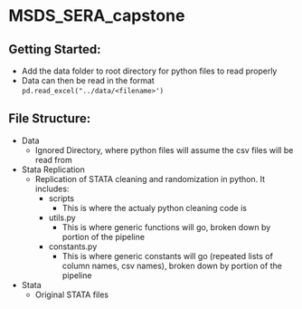 # MSDS_SERA_capstone

## Getting Started:

- Add the data folder to root directory for python files to read properly
- Data can then be read in the format `pd.read_excel("../data/<filename>')`

## File Structure:

- Data
  - Ignored Directory, where python files will assume the csv files will be read from
- Stata Replication
  - Replication of STATA cleaning and randomization in python. It includes:
    - scripts
      - This is where the actualy python cleaning code is
    - utils.py
      - This is where generic functions will go, broken down by portion of the pipeline
    - constants.py
      - This is where generic constants will go (repeated lists of column names, csv names), broken down by portion of the pipeline
- Stata
  - Original STATA files
